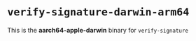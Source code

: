 # `verify-signature-darwin-arm64`

This is the **aarch64-apple-darwin** binary for `verify-signature`
